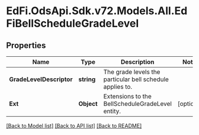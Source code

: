 # EdFi.OdsApi.Sdk.v72.Models.All.EdFiBellScheduleGradeLevel

## Properties

Name | Type | Description | Notes
------------ | ------------- | ------------- | -------------
**GradeLevelDescriptor** | **string** | The grade levels the particular bell schedule applies to. | 
**Ext** | **Object** | Extensions to the BellScheduleGradeLevel entity. | [optional] 

[[Back to Model list]](../README.md#documentation-for-models) [[Back to API list]](../README.md#documentation-for-api-endpoints) [[Back to README]](../README.md)

